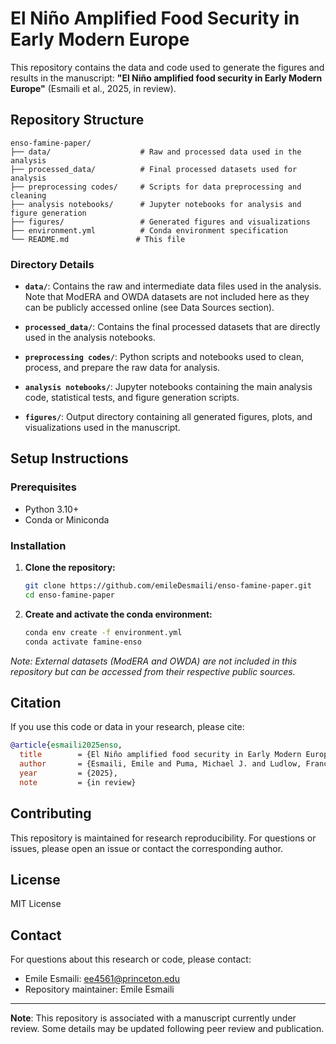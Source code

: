 # El Niño Amplified Food Security in Early Modern Europe

This repository contains the data and code used to generate the figures and results in the manuscript: **"El Niño amplified food security in Early Modern Europe"** (Esmaili et al., 2025, in review).


## Repository Structure

```
enso-famine-paper/
├── data/                    # Raw and processed data used in the analysis
├── processed_data/          # Final processed datasets used for analysis
├── preprocessing codes/     # Scripts for data preprocessing and cleaning
├── analysis notebooks/      # Jupyter notebooks for analysis and figure generation
├── figures/                 # Generated figures and visualizations
├── environment.yml          # Conda environment specification
└── README.md               # This file
```

### Directory Details

- **`data/`**: Contains the raw and intermediate data files used in the analysis. Note that ModERA and OWDA datasets are not included here as they can be publicly accessed online (see Data Sources section).

- **`processed_data/`**: Contains the final processed datasets that are directly used in the analysis notebooks.

- **`preprocessing codes/`**: Python scripts and notebooks used to clean, process, and prepare the raw data for analysis.

- **`analysis notebooks/`**: Jupyter notebooks containing the main analysis code, statistical tests, and figure generation scripts.

- **`figures/`**: Output directory containing all generated figures, plots, and visualizations used in the manuscript.

## Setup Instructions

### Prerequisites
- Python 3.10+
- Conda or Miniconda

### Installation

1. **Clone the repository:**
   ```bash
   git clone https://github.com/emileDesmaili/enso-famine-paper.git
   cd enso-famine-paper
   ```

2. **Create and activate the conda environment:**
   ```bash
   conda env create -f environment.yml
   conda activate famine-enso
   ```




*Note: External datasets (ModERA and OWDA) are not included in this repository but can be accessed from their respective public sources.*


## Citation

If you use this code or data in your research, please cite:

```bibtex
@article{esmaili2025enso,
  title        = {El Niño amplified food security in Early Modern Europe},
  author       = {Esmaili, Emile and Puma, Michael J. and Ludlow, Francis and Jobbová, Eva and Kumar, Janavi and Holm, Poul and Ljungqvist, Fredrik Charpentier and Matthews, John Alphonsus and Dahl, Johannes Rom and Seim, Andrea},
  year         = {2025},
  note         = {in review}

```

## Contributing

This repository is maintained for research reproducibility. For questions or issues, please open an issue or contact the corresponding author.

## License

MIT License

## Contact

For questions about this research or code, please contact:
- Emile Esmaili: ee4561@princeton.edu
- Repository maintainer: Emile Esmaili

---

**Note**: This repository is associated with a manuscript currently under review. Some details may be updated following peer review and publication.